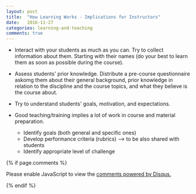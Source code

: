 ```yaml
---
layout: post
title:  "How Learning Works - Implications for Instructors"
date:   2016-11-27
categories: learning-and-teaching
comments: true
---
```


- Interact with your students as much as you can. Try to collect information about them. Starting with their names (do your best to learn them as soon as possible during the course). 

- Assess students' prior knowledge.
Distribute a pre-course questionnaire askomg them about their general background, prior knowledge in relation to the discipline and the course topics, and what they believe is the course about.

- Try to understand students' goals, motivation, and expectations.

- Good teaching/training implies a lot of work in course and material preparation. 
	- Identify goals (both general and specific ones)
	- Develop performance criteria (rubrics) --> to be also shared with students
	- Identify appropriate level of challenge














{% if page.comments %}
<div id="disqus_thread"></div>
<script type="text/javascript">
       
    var disqus_shortname = 'allegravia';
    
    (function() {  
        
        var d = document, s = d.createElement('script');
        
        s.src = '//' + disqus_shortname + '.disqus.com/embed.js'; 
        
        s.setAttribute('data-timestamp', +new Date());
        (d.head || d.body).appendChild(s);
    })();
</script>
<noscript>Please enable JavaScript to view the <a href="https://disqus.com/?ref_noscript" rel="nofollow">comments powered by Disqus.</a></noscript>

{% endif %}

